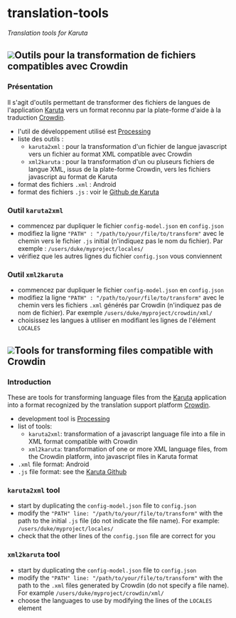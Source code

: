 # translation-tools
_Translation tools for Karuta_

## ![](https://icons.iconarchive.com/icons/custom-icon-design/flat-europe-flag/48/France-icon.png)Outils pour la transformation de fichiers compatibles avec Crowdin
### Présentation
Il s'agit d'outils permettant de transformer des fichiers de langues de l'application [Karuta](https://github.com/karutaproject) vers un format reconnu par la plate-forme d'aide à la traduction [Crowdin](https://crowdin.com/project/karuta-eporfolio).
- l'util de développement utilisé est [Processing](https://processing.org/)
- liste des outils :
  - `karuta2xml` : pour la transformation d'un fichier de langue javascript vers un fichier au format XML compatible avec Crowdin
  - `xml2karuta` : pour la transformation d'un ou pluseurs fichiers de langue XML, issus de la plate-forme Crowdin, vers les fichiers javascript au format de Karuta
- format des fichiers `.xml` : Android
- format des fichiers `.js` : voir le [Github de Karuta](https://github.com/karutaproject/karuta-frontend/tree/master/WebContent/karuta/js/languages)

### Outil `karuta2xml`
- commencez par dupliquer le fichier `config-model.json` en `config.json`
- modifiez la ligne  `"PATH" : "/path/to/your/file/to/transform"` avec le chemin vers le fichier `.js` initial (n'indiquez pas le nom du fichier). Par exemple : `/users/duke/myproject/locales/`
- vérifiez que les autres lignes du fichier `config.json` vous conviennent


### Outil `xml2karuta`
- commencez par dupliquer le fichier `config-model.json` en `config.json`
- modifiez la ligne  `"PATH" : "/path/to/your/file/to/transform"` avec le chemin vers les fichiers `.xml` générés par Crowdin (n'indiquez pas de nom de fichier). Par exemple `/users/duke/myproject/crowdin/xml/`
- choisissez les langues à utiliser en modifiant les lignes de l'élément `LOCALES`

## ![](https://icons.iconarchive.com/icons/custom-icon-design/flat-europe-flag/48/United-Kingdom-icon.png)Tools for transforming files compatible with Crowdin

### Introduction
These are tools for transforming language files from the [Karuta](https://github.com/karutaproject)  application into a format recognized by the translation support platform [Crowdin](https://crowdin.com/project/karuta-eportfolio).
- development tool is [Processing](https://processing.org/)
- list of tools:
  - `karuta2xml`: transformation of a javascript language file into a file in XML format compatible with Crowdin
  - `xml2karuta`: transformation of one or more XML language files, from the Crowdin platform, into javascript files in Karuta format
- `.xml` file format: Android
- `.js` file format: see the [Karuta Github](https://github.com/karutaproject/karuta-frontend/tree/master/WebContent/karuta/js/languages)

### `karuta2xml` tool
- start by duplicating the `config-model.json` file to `config.json`
- modify the `"PATH" line: "/path/to/your/file/to/transform"` with the path to the initial `.js` file (do not indicate the file name). For example: `/users/duke/myproject/locales/`
- check that the other lines of the `config.json` file are correct for you


### `xml2karuta` tool
- start by duplicating the `config-model.json` file to `config.json`
- modify the `"PATH" line: "/path/to/your/file/to/transform"` with the path to the `.xml` files generated by Crowdin (do not specify a file name). For example `/users/duke/myproject/crowdin/xml/`
- choose the languages ​​to use by modifying the lines of the `LOCALES` element